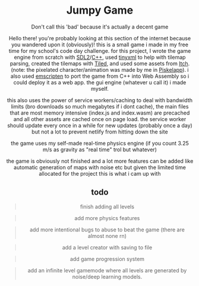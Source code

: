 
<div align="center">

<h1>Jumpy Game</h1>

Don't call this 'bad' because it's actually a decent game


Hello there! you're probably looking at this section of the internet because you wandered upon it (obviously)! this is a small game i made in my free time for my school's code day challenge. for this project, I wrote the game engine from scratch with [SDL2](https://www.libsdl.org/)/[C++](https://cplusplus.com/), used [tinyxml](https://github.com/vmayoral/tinyxml) to help with tilemap parsing, created the tilemaps with [Tiled](https://www.mapeditor.org/), and used some assets from [Itch](https://itch.io/). (note: the pixelated character/animation was made by me in [Piskelapp](https://www.piskelapp.com/)). i also used [emscripten](https://emscripten.org/) to port the game from C++ into Web Assembly so i could deploy it as a web app. the gui engine (whatever u call it) i made myself.

this also uses the power of service workers/caching to deal with bandwidth limits (bro downloads so much megabytes if i dont cache), the main files that are most memory intensive (index.js and index.wasm) are precached and all other assets are cached once on page load. the service worker should update every once in a while for new updates (probably once a day) but not a lot to prevent netlify from hitting down the site

the game uses my self-made real-time physics engine (if you count 3.25 m/s as gravity as "real time" trol but whatever)

the game is obviously not finished and a lot more features can be added like automatic generation of maps with noise etc but given the limited time allocated for the project this is what i cam up with

<h2>todo</h2>

> finish adding all levels
  
> add more physics features
  
> add more intentional bugs to abuse to beat the game (there are almost none rn)
  
> add a level creator with saving to file
  
> add game progression system
  
> add an infinite level gamemode where all levels are generated by noise/deep learning models.


</div>
